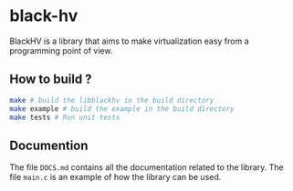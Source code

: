 # black-hv

BlackHV is a library that aims to make virtualization easy from a programming point of view.

## How to build ?

```sh
make # build the libblackhv in the build directory
make example # build the example in the build directory
make tests # Run unit tests
```

## Documention

The file `DOCS.md` contains all the documentation related to the library. The file `main.c` is an example of how the library can be used.